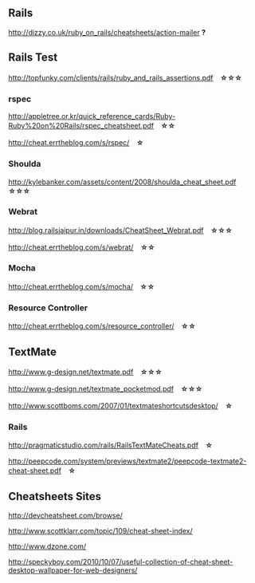 ## Rails

<http://dizzy.co.uk/ruby_on_rails/cheatsheets/action-mailer> __?__

## Rails Test

<http://topfunky.com/clients/rails/ruby_and_rails_assertions.pdf>　__☆☆☆__

### rspec

<http://appletree.or.kr/quick_reference_cards/Ruby-Ruby%20on%20Rails/rspec_cheatsheet.pdf>　__☆☆__

<http://cheat.errtheblog.com/s/rspec/>　__☆__

### Shoulda

<http://kylebanker.com/assets/content/2008/shoulda_cheat_sheet.pdf>　__☆☆☆__

### Webrat

<http://blog.railsjaipur.in/downloads/CheatSheet_Webrat.pdf>　__☆☆☆__

<http://cheat.errtheblog.com/s/webrat/>　__☆☆__

### Mocha

<http://cheat.errtheblog.com/s/mocha/>　__☆☆__

### Resource Controller

<http://cheat.errtheblog.com/s/resource_controller/>　__☆☆__

## TextMate

<http://www.g-design.net/textmate.pdf>　__☆☆☆__

<http://www.g-design.net/textmate_pocketmod.pdf>　__☆☆☆__

<http://www.scottboms.com/2007/01/textmateshortcutsdesktop/>　__☆__

### Rails

<http://pragmaticstudio.com/rails/RailsTextMateCheats.pdf>　__☆__

<http://peepcode.com/system/previews/textmate2/peepcode-textmate2-cheat-sheet.pdf>　__☆__


## Cheatsheets Sites

<http://devcheatsheet.com/browse/>

<http://www.scottklarr.com/topic/109/cheat-sheet-index/>

<http://www.dzone.com/>

<http://speckyboy.com/2010/10/07/useful-collection-of-cheat-sheet-desktop-wallpaper-for-web-designers/>
